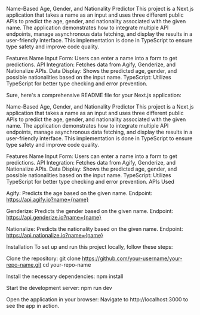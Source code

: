 Name-Based Age, Gender, and Nationality Predictor
This project is a Next.js application that takes a name as an input and uses three different public APIs to predict the age, gender, and nationality associated with the given name. The application demonstrates how to integrate multiple API endpoints, manage asynchronous data fetching, and display the results in a user-friendly interface. This implementation is done in TypeScript to ensure type safety and improve code quality.

Features
Name Input Form: Users can enter a name into a form to get predictions.
API Integration: Fetches data from Agify, Genderize, and Nationalize APIs.
Data Display: Shows the predicted age, gender, and possible nationalities based on the input name.
TypeScript: Utilizes TypeScript for better type checking and error prevention.


Sure, here's a comprehensive README file for your Next.js application:

Name-Based Age, Gender, and Nationality Predictor
This project is a Next.js application that takes a name as an input and uses three different public APIs to predict the age, gender, and nationality associated with the given name. The application demonstrates how to integrate multiple API endpoints, manage asynchronous data fetching, and display the results in a user-friendly interface. This implementation is done in TypeScript to ensure type safety and improve code quality.

Features
Name Input Form: Users can enter a name into a form to get predictions.
API Integration: Fetches data from Agify, Genderize, and Nationalize APIs.
Data Display: Shows the predicted age, gender, and possible nationalities based on the input name.
TypeScript: Utilizes TypeScript for better type checking and error prevention.
APIs Used

Agify: Predicts the age based on the given name.
Endpoint: https://api.agify.io?name={name}

Genderize: Predicts the gender based on the given name.
Endpoint: https://api.genderize.io?name={name}

Nationalize: Predicts the nationality based on the given name.
Endpoint: https://api.nationalize.io?name={name}

Installation
To set up and run this project locally, follow these steps:

Clone the repository:
git clone https://github.com/your-username/your-repo-name.git
cd your-repo-name

Install the necessary dependencies:
npm install

Start the development server:
npm run dev

Open the application in your browser:
Navigate to http://localhost:3000 to see the app in action.